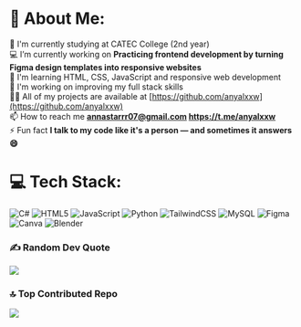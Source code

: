 # 💫 About Me:
🌱 I'm currently studying at CATEC College (2nd year)  <br>💻 I’m currently working on **Practicing frontend development by turning Figma design templates into responsive websites**  <br>🎯 I'm learning HTML, CSS, JavaScript and responsive web development <br>🚀 I'm working on improving my full stack skills <br>👨‍💻 All of my projects are available at [https://github.com/anyalxxw](https://github.com/anyalxxw) <br>📫 How to reach me **annastarrr07@gmail.com https://t.me/anyalxxw** <br>⚡ Fun fact **I talk to my code like it's a person — and sometimes it answers 😄**

 

# 💻 Tech Stack:
![C#](https://img.shields.io/badge/c%23-%23239120.svg?style=for-the-badge&logo=csharp&logoColor=white) ![HTML5](https://img.shields.io/badge/html5-%23E34F26.svg?style=for-the-badge&logo=html5&logoColor=white) ![JavaScript](https://img.shields.io/badge/javascript-%23323330.svg?style=for-the-badge&logo=javascript&logoColor=%23F7DF1E) ![Python](https://img.shields.io/badge/python-3670A0?style=for-the-badge&logo=python&logoColor=ffdd54) ![TailwindCSS](https://img.shields.io/badge/tailwindcss-%2338B2AC.svg?style=for-the-badge&logo=tailwind-css&logoColor=white) ![MySQL](https://img.shields.io/badge/mysql-4479A1.svg?style=for-the-badge&logo=mysql&logoColor=white) ![Figma](https://img.shields.io/badge/figma-%23F24E1E.svg?style=for-the-badge&logo=figma&logoColor=white) ![Canva](https://img.shields.io/badge/Canva-%2300C4CC.svg?style=for-the-badge&logo=Canva&logoColor=white) ![Blender](https://img.shields.io/badge/blender-%23F5792A.svg?style=for-the-badge&logo=blender&logoColor=white) 

### ✍️ Random Dev Quote
![](https://quotes-github-readme.vercel.app/api?type=horizontal&theme=radical)

### 🔝 Top Contributed Repo
![](https://github-contributor-stats.vercel.app/api?username=Anyalxxw&limit=5&theme=radical&combine_all_yearly_contributions=true)

<!-- Proudly created with GPRM ( https://gprm.itsvg.in ) -->
